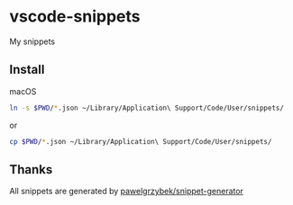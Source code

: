 # vscode-snippets
My snippets

## Install
macOS

```sh
ln -s $PWD/*.json ~/Library/Application\ Support/Code/User/snippets/
```

or

```sh
cp $PWD/*.json ~/Library/Application\ Support/Code/User/snippets/
```

## Thanks
All snippets are generated by [pawelgrzybek/snippet-generator](https://github.com/pawelgrzybek/snippet-generator)
